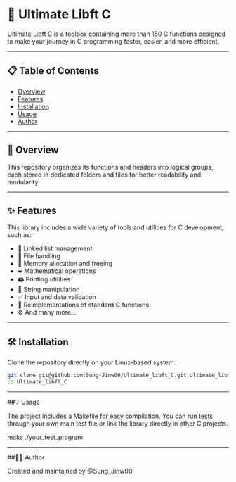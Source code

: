 # 🚀 Ultimate Libft C

Ultimate Libft C is a toolbox containing more than 150 C functions designed to make your journey in C programming faster, easier, and more efficient.

---

## 📋 Table of Contents
- [Overview](#-overview)
- [Features](#-features)
- [Installation](#-installation)
- [Usage](#-usage)
- [Author](#-author)

---

## 👀 Overview

This repository organizes its functions and headers into logical groups, each stored in dedicated folders and files for better readability and modularity.

---

## ✨ Features

This library includes a wide variety of tools and utilities for C development, such as:

- 🔗 Linked list management  
- 📂 File handling  
- 💾 Memory allocation and freeing  
- ➗ Mathematical operations  
- 🖨️ Printing utilities  
- 🧵 String manipulation  
- ✅ Input and data validation  
- 🧩 Reimplementations of standard C functions  
- ⚙️ And many more...

---

## 🛠️ Installation

Clone the repository directly on your Linux-based system:

```bash
git clone git@github.com:Sung-Jinw00/Ultimate_libft_C.git Ultimate_libft_C
cd Ultimate_libft_C
```

---

##💡 Usage

The project includes a Makefile for easy compilation.
You can run tests through your own main test file or link the library directly in other C projects.

make
./your_test_program

---

##🧑‍💻 Author

Created and maintained by @Sung_Jinw00
